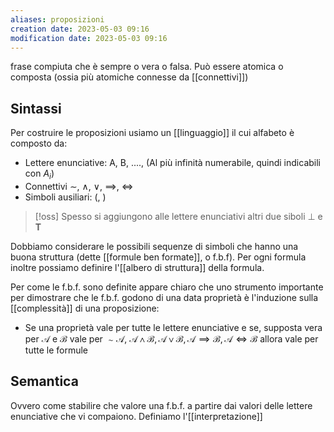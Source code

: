 ```yaml
---
aliases: proposizioni
creation date: 2023-05-03 09:16
modification date: 2023-05-03 09:16
---
```


frase compiuta che è sempre o vera o falsa. Può essere atomica o composta (ossia più atomiche connesse da [[connettivi]])

## Sintassi
Per costruire le proposizioni usiamo un [[linguaggio]] il cui alfabeto è composto da:
- Lettere enunciative: A, B, ...., (Al più infinità numerabile, quindi indicabili con $A_{i}$)
- Connettivi $\sim$, $\land$, $\lor$, $\implies$, $\iff$
- Simboli ausiliari: (, )

>[!oss]
>Spesso si aggiungono alle lettere enunciativi altri due siboli $\perp$ e **T**

Dobbiamo considerare le possibili sequenze di simboli che hanno una buona struttura (dette [[formule ben formate]], o f.b.f). 
Per ogni formula inoltre possiamo definire l'[[albero di struttura]] della formula.

Per come le f.b.f. sono definite appare chiaro che uno strumento importante per dimostrare che le f.b.f. godono di una data proprietà è l'induzione sulla [[complessità]] di una proposizione:
- Se una proprietà vale per tutte le lettere enunciative e se, supposta vera per $\mathcal{A}$ e $\mathcal{B}$ vale per $\sim \mathcal{A}$, $\mathcal{A \land B}, \mathcal{A \lor B}, \mathcal{ A \implies B}, \mathcal{A \iff B}$ allora vale per tutte le formule

## Semantica
Ovvero come stabilire che valore una f.b.f. a partire dai valori delle lettere enunciative che vi compaiono.
Definiamo l'[[interpretazione]]


